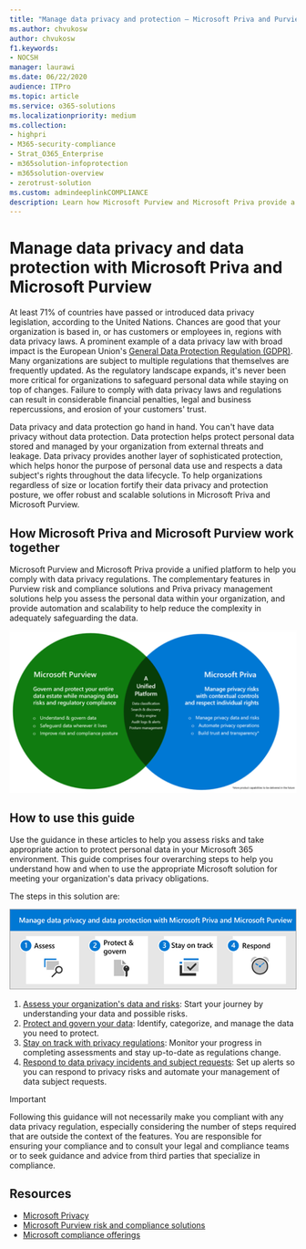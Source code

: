 ```yaml
---
title: "Manage data privacy and protection – Microsoft Priva and Purview"
ms.author: chvukosw
author: chvukosw
f1.keywords:
- NOCSH
manager: laurawi
ms.date: 06/22/2020
audience: ITPro
ms.topic: article
ms.service: o365-solutions
ms.localizationpriority: medium
ms.collection:
- highpri
- M365-security-compliance
- Strat_O365_Enterprise
- m365solution-infoprotection
- m365solution-overview
- zerotrust-solution
ms.custom: admindeeplinkCOMPLIANCE
description: Learn how Microsoft Purview and Microsoft Priva provide a unified data privacy and protection platform to help you comply with data privacy regulations.
---
```


# Manage data privacy and data protection with Microsoft Priva and Microsoft Purview

At least 71% of countries have passed or introduced data privacy legislation, according to the United Nations. Chances are good that your organization is based in, or has customers or employees in, regions with data privacy laws. A prominent example of a data privacy law with broad impact is the European Union's [General Data Protection Regulation (GDPR)](/compliance/regulatory/gdpr). Many organizations are subject to multiple regulations that themselves are frequently updated. As the regulatory landscape expands, it's never been more critical for organizations to safeguard personal data while staying on top of changes. Failure to comply with data privacy laws and regulations can result in considerable financial penalties, legal and business repercussions, and erosion of your customers' trust.

Data privacy and data protection go hand in hand. You can't have data privacy without data protection. Data protection helps protect personal data stored and managed by your organization from external threats and leakage. Data privacy provides another layer of sophisticated protection, which helps honor the purpose of personal data use and respects a data subject's rights throughout the data lifecycle. To help organizations regardless of size or location fortify their data privacy and protection posture, we offer robust and scalable solutions in Microsoft Priva and Microsoft Purview.

## How Microsoft Priva and Microsoft Purview work together

Microsoft Purview and Microsoft Priva provide a unified platform to help you comply with data privacy regulations. The complementary features in Purview risk and compliance solutions and Priva privacy management solutions help you assess the personal data within your organization, and provide automation and scalability to help reduce the complexity in adequately safeguarding the data.

![How Microsoft Purview and Microsoft Priva work together](../media/data-privacy-protection/purview-priva-together.png)

## How to use this guide

Use the guidance in these articles to help you assess risks and take appropriate action to protect personal data in your Microsoft 365 environment. This guide comprises four overarching steps to help you understand how and when to use the appropriate Microsoft solution for meeting your organization's data privacy obligations.

The steps in this solution are:

![The steps to manage data privacy and data protection with Microsoft Priva and Microsoft Purview](../media/data-privacy-protection/manage-data-privacy-protection-steps.png)

1. [Assess your organization's data and risks](data-privacy-protection-assess.md): Start your journey by understanding your data and possible risks.
1. [Protect and govern your data](data-privacy-protection-protect-govern.md): Identify, categorize, and manage the data you need to protect.
1. [Stay on track with privacy regulations](data-privacy-protection-regulations.md): Monitor your progress in completing assessments and stay up-to-date as regulations change.
1. [Respond to data privacy incidents and subject requests](data-privacy-protection-respond-requests.md): Set up alerts so you can respond to privacy risks and automate your management of data subject requests.

> [!IMPORTANT]
> Following this guidance will not necessarily make you compliant with any data privacy regulation, especially considering the number of steps required that are outside the context of the features. You are responsible for ensuring your compliance and to consult your legal and compliance teams or to seek guidance and advice from third parties that specialize in compliance.

## Resources

- [Microsoft Privacy](/privacy)
- [Microsoft Purview risk and compliance solutions](../compliance/purview-compliance.md)
- [Microsoft compliance offerings](/compliance/regulatory/offering-home)
